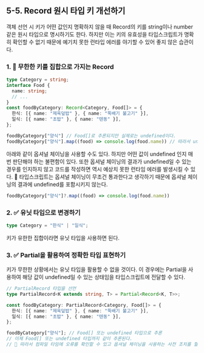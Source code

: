## 5-5. Record 원시 타입 키 개선하기

객체 선언 시 키가 어떤 값인지 명확하지 않을 때 Record의 키를 string이나 number 같은 원시 타입으로 명시하기도 한다. 하지만 이는 키의 유효성을 타입스크립트가 명확히 확인할 수 없기 때문에 예기치 못한 런타입 에러를 야기할 수 있어 좋지 않은 습관이다.

### 1. 🚨 무한한 키를 집합으로 가지는 Record

```ts
type Category = string;
interface Food {
  name: string;
  // ...
}
const foodByCategory: Record<Category, Food[]> = {
  한식: [{ name: "제육덮밥" }, { name: "뚝배기 불고기" }],
  일식: [{ name: "초밥" }, { name: "텐동" }],
};

foodByCategory["양식"] // Food[]로 추론되지만 실제로는 undefined이다.
foodByCategory["양식"].map((food) => console.log(food.name)) // 따라서 undefined의 프로퍼티에 접근하게 되면서 런타입에 에러가 발생한다.
```

아래와 같이 옵셔널 체이닝을 사용할 수도 있다.
하지만 어떤 값이 undefined 인지 매번 판단해야 하는 불편함이 있다.
또한 옵셔널 체이닝의 결과가 undefined일 수 있는 경우를 인지하지 않고 코드를 작성하면 역시 예상치 못한 런타임 에러를 발생시킬 수 있다. 
🌟 타입스크립트는 옵셔널 체이닝이 무조건 통과한다고 생각하기 때문에 옵셔널 체이닝의 결과에 undefined를 포함시키지 않는다.
```ts
foodByCategory["양식"]?.map((food) => console.log(food.name))
```

### 2. ✅ 유닛 타입으로 변경하기

```ts
type Category = "한식" | "일식";
```

키가 유한한 집합이라면 유닛 타입을 사용하면 된다.

### 3. ✅ Partial을 활용하여 정확한 타입 표현하기

키가 무한한 상황에서는 유닛 타입을 활용할 수 없을 것이다. 이 경우에는 Partial을 사용하여 해당 값이 undefined일 수 있는 상태임을 타입스크립트에 전달할 수 있다. 

```ts
// PartialRecord 타입을 선언
type PartialRecord<K extends string, T> = Partial<Record<K, T>>;

const foodByCategory: PartialRecord<Category, Food[]> = {
  한식: [{ name: "제육덮밥" }, { name: "뚝배기 불고기" }],
  일식: [{ name: "초밥" }, { name: "텐동" }],
};

foodByCategory["양식"]; // Food[] 또는 undefined 타입으로 추론
// 이제 Food[] 또는 undefined 타입까지 같이 추론된다.
// 🌟 따라서 컴파일 타임에 오류를 확인할 수 있고 옵셔널 체이닝을 사용하는 사전 조치를 할 수 있게 된다.
```